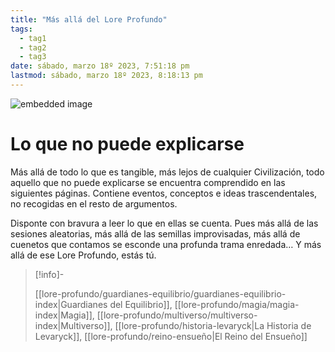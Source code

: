 ```yaml
---
title: "Más allá del Lore Profundo"
tags:
  - tag1
  - tag2
  - tag3
date: sábado, marzo 18º 2023, 7:51:18 pm
lastmod: sábado, marzo 18º 2023, 8:18:13 pm
---
```


![embedded image](https://assets.legendkeeper.com/fb20e678-7cb7-4f0e-b8d0-5c8cd4d3ef6c.png "Attachment")

# Lo que no puede explicarse

Más allá de todo lo que es tangible, más lejos de cualquier Civilización, todo aquello que no puede explicarse se encuentra comprendido en las siguientes páginas. Contiene eventos, conceptos e ideas trascendentales, no recogidas en el resto de argumentos.

Disponte con bravura a leer lo que en ellas se cuenta. Pues más allá de las sesiones aleatorias, más allá de las semillas improvisadas, más allá de cuenetos que contamos se esconde una profunda trama enredada… Y más allá de ese Lore Profundo, estás tú.

> [!info]-
> 
> [[lore-profundo/guardianes-equilibrio/guardianes-equilibrio-index|Guardianes del Equilibrio]], [[lore-profundo/magia/magia-index|Magia]], [[lore-profundo/multiverso/multiverso-index|Multiverso]], [[lore-profundo/historia-levaryck|La Historia de Levaryck]], [[lore-profundo/reino-ensueño|El Reino del Ensueño]]

